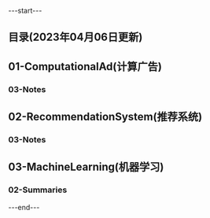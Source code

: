 ---start---
## 目录(2023年04月06日更新)
## 01-ComputationalAd(计算广告)

### 03-Notes



## 02-RecommendationSystem(推荐系统)

### 03-Notes



## 03-MachineLearning(机器学习)

### 02-Summaries



---end---